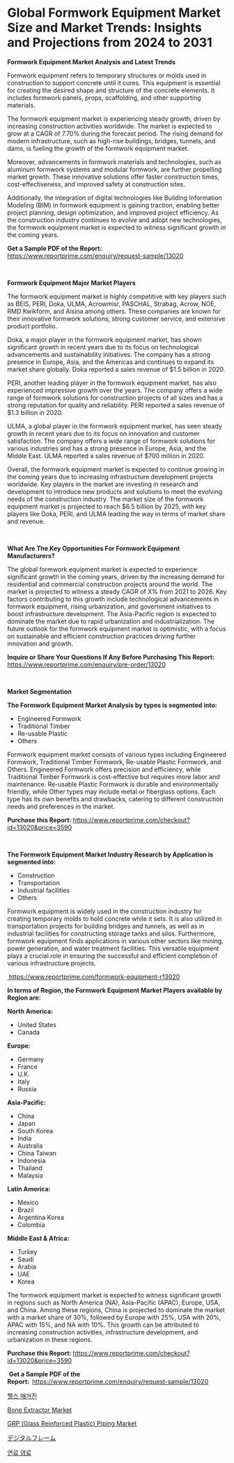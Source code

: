 <p><h1>Global Formwork Equipment Market Size and Market Trends: Insights and Projections from 2024 to 2031</h1></p><p><strong>Formwork Equipment Market Analysis and Latest Trends</strong></p>
<p><p>Formwork equipment refers to temporary structures or molds used in construction to support concrete until it cures. This equipment is essential for creating the desired shape and structure of the concrete elements. It includes formwork panels, props, scaffolding, and other supporting materials.</p><p>The formwork equipment market is experiencing steady growth, driven by increasing construction activities worldwide. The market is expected to grow at a CAGR of 7.70% during the forecast period. The rising demand for modern infrastructure, such as high-rise buildings, bridges, tunnels, and dams, is fueling the growth of the formwork equipment market.</p><p>Moreover, advancements in formwork materials and technologies, such as aluminum formwork systems and modular formwork, are further propelling market growth. These innovative solutions offer faster construction times, cost-effectiveness, and improved safety at construction sites.</p><p>Additionally, the integration of digital technologies like Building Information Modeling (BIM) in formwork equipment is gaining traction, enabling better project planning, design optimization, and improved project efficiency. As the construction industry continues to evolve and adopt new technologies, the formwork equipment market is expected to witness significant growth in the coming years.</p></p>
<p><strong>Get a Sample PDF of the Report:&nbsp;</strong> <a href="https://www.reportprime.com/enquiry/request-sample/13020">https://www.reportprime.com/enquiry/request-sample/13020</a></p>
<p>&nbsp;</p>
<p><strong>Formwork Equipment Major Market Players</strong></p>
<p><p>The formwork equipment market is highly competitive with key players such as BEIS, PERI, Doka, ULMA, Acrowmisr, PASCHAL, Strabag, Acrow, NOE, RMD Kwikform, and Alsina among others. These companies are known for their innovative formwork solutions, strong customer service, and extensive product portfolio.</p><p>Doka, a major player in the formwork equipment market, has shown significant growth in recent years due to its focus on technological advancements and sustainability initiatives. The company has a strong presence in Europe, Asia, and the Americas and continues to expand its market share globally. Doka reported a sales revenue of $1.5 billion in 2020.</p><p>PERI, another leading player in the formwork equipment market, has also experienced impressive growth over the years. The company offers a wide range of formwork solutions for construction projects of all sizes and has a strong reputation for quality and reliability. PERI reported a sales revenue of $1.3 billion in 2020.</p><p>ULMA, a global player in the formwork equipment market, has seen steady growth in recent years due to its focus on innovation and customer satisfaction. The company offers a wide range of formwork solutions for various industries and has a strong presence in Europe, Asia, and the Middle East. ULMA reported a sales revenue of $700 million in 2020.</p><p>Overall, the formwork equipment market is expected to continue growing in the coming years due to increasing infrastructure development projects worldwide. Key players in the market are investing in research and development to introduce new products and solutions to meet the evolving needs of the construction industry. The market size of the formwork equipment market is projected to reach $6.5 billion by 2025, with key players like Doka, PERI, and ULMA leading the way in terms of market share and revenue.</p></p>
<p>&nbsp;</p>
<p><strong>What Are The Key Opportunities For Formwork Equipment Manufacturers?</strong></p>
<p><p>The global formwork equipment market is expected to experience significant growth in the coming years, driven by the increasing demand for residential and commercial construction projects around the world. The market is projected to witness a steady CAGR of X% from 2021 to 2026. Key factors contributing to this growth include technological advancements in formwork equipment, rising urbanization, and government initiatives to boost infrastructure development. The Asia-Pacific region is expected to dominate the market due to rapid urbanization and industrialization. The future outlook for the formwork equipment market is optimistic, with a focus on sustainable and efficient construction practices driving further innovation and growth.</p></p>
<p><strong>Inquire or Share Your Questions If Any Before Purchasing This Report:</strong> <a href="https://www.reportprime.com/enquiry/pre-order/13020">https://www.reportprime.com/enquiry/pre-order/13020</a></p>
<p>&nbsp;</p>
<p><strong>Market Segmentation</strong></p>
<p><strong>The Formwork Equipment Market Analysis by types is segmented into:</strong></p>
<p><ul><li>Engineered Formwork</li><li>Traditional Timber</li><li>Re-usable Plastic</li><li>Others</li></ul></p>
<p><p>Formwork equipment market consists of various types including Engineered Formwork, Traditional Timber Formwork, Re-usable Plastic Formwork, and Others. Engineered Formwork offers precision and efficiency, while Traditional Timber Formwork is cost-effective but requires more labor and maintenance. Re-usable Plastic Formwork is durable and environmentally friendly, while Other types may include metal or fiberglass options. Each type has its own benefits and drawbacks, catering to different construction needs and preferences in the market.</p></p>
<p><strong>Purchase this Report:&nbsp;</strong><a href="https://www.reportprime.com/checkout?id=13020&price=3590">https://www.reportprime.com/checkout?id=13020&price=3590</a></p>
<p>&nbsp;</p>
<p><strong>The Formwork Equipment Market Industry Research by Application is segmented into:</strong></p>
<p><ul><li>Construction</li><li>Transportation</li><li>Industrial facilities</li><li>Others</li></ul></p>
<p><p>Formwork equipment is widely used in the construction industry for creating temporary molds to hold concrete while it sets. It is also utilized in transportation projects for building bridges and tunnels, as well as in industrial facilities for constructing storage tanks and silos. Furthermore, formwork equipment finds applications in various other sectors like mining, power generation, and water treatment facilities. This versatile equipment plays a crucial role in ensuring the successful and efficient completion of various infrastructure projects.</p></p>
<p><a href="https://www.reportprime.com/formwork-equipment-r13020">&nbsp;https://www.reportprime.com/formwork-equipment-r13020</a></p>
<p><strong>In terms of Region, the Formwork Equipment Market Players available by Region are:</strong></p>
<p>
    <p> <strong> North America: </strong>
        <ul>
            <li>United States</li>
            <li>Canada</li>
        </ul>
        </p> 
    <p> <strong> Europe: </strong>
        <ul>
            <li>Germany</li>
            <li>France</li>
            <li>U.K.</li>
            <li>Italy</li>
            <li>Russia</li>
        </ul>
        </p> 
    <p> <strong> Asia-Pacific: </strong>
        <ul>
            <li>China</li>
            <li>Japan</li>
            <li>South Korea</li>
            <li>India</li>
            <li>Australia</li>
            <li>China Taiwan</li>
            <li>Indonesia</li>
            <li>Thailand</li>
            <li>Malaysia</li>
        </ul>
        </p> 
    <p> <strong> Latin America: </strong>
        <ul>
            <li>Mexico</li>
            <li>Brazil</li>
            <li>Argentina Korea</li>
            <li>Colombia</li>
        </ul>
        </p> 
    <p> <strong> Middle East & Africa: </strong>
        <ul>
            <li>Turkey</li>
            <li>Saudi</li>
            <li>Arabia</li>
            <li>UAE</li>
            <li>Korea</li>
        </ul>
    </p>
    </p>
<p><p>The formwork equipment market is expected to witness significant growth in regions such as North America (NA), Asia-Pacific (APAC), Europe, USA, and China. Among these regions, China is projected to dominate the market with a market share of 30%, followed by Europe with 25%, USA with 20%, APAC with 15%, and NA with 10%. This growth can be attributed to increasing construction activities, infrastructure development, and urbanization in these regions.</p></p>
<p><strong>Purchase this Report: </strong><a href="https://www.reportprime.com/checkout?id=13020&price=3590">https://www.reportprime.com/checkout?id=13020&price=3590</a></p>
<p>&nbsp;<strong>Get a Sample PDF of the Report:&nbsp;&nbsp;</strong><a href="https://www.reportprime.com/enquiry/request-sample/13020">https://www.reportprime.com/enquiry/request-sample/13020</a></p>
<p><strong></strong></p>
<p><p><a href="https://github.com/KoleLedner/Market-Research-Report-List-1/blob/main/440929772016.md">헬스 매거진</a></p><p><a href="https://github.com/redneck06/Market-Research-Report-List-3/blob/main/bone-extractor-market.md">Bone Extractor Market</a></p><p><a href="https://www.linkedin.com/pulse/grp-glass-reinforced-plastic-piping-market-research-report-sw5dc">GRP (Glass Reinforced Plastic) Piping Market</a></p><p><a href="https://github.com/AylinBeier/Market-Research-Report-List-1/blob/main/159715576187.md">デジタルフレーム</a></p><p><a href="https://medium.com/@rowedrowe/%EC%97%B0%EB%A3%8C-%EC%97%BC%EB%A3%8C-%EC%8B%9C%EC%9E%A5-%EC%84%B1%EA%B3%B5%EC%A0%81%EC%9D%B8-%EB%B9%84%EC%A6%88%EB%8B%88%EC%8A%A4-%EC%A0%84%EB%9E%B5%EC%9D%98-%EC%97%B4%EC%87%A0-2031%EB%85%84%EA%B9%8C%EC%A7%80-%EC%98%88%EC%B8%A1-3e0a3809ab5f">연료 염료</a></p></p>